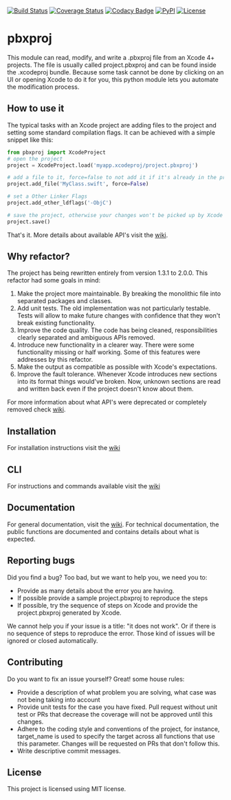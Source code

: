 [![Build Status](https://travis-ci.org/kronenthaler/mod-pbxproj.svg?branch=master)](https://travis-ci.org/kronenthaler/mod-pbxproj) 
[![Coverage Status](https://coveralls.io/repos/github/kronenthaler/mod-pbxproj/badge.svg?branch=master&x=1)](https://coveralls.io/github/kronenthaler/mod-pbxproj?branch=master) 
[![Codacy Badge](https://api.codacy.com/project/badge/Grade/70c14211ba704d2893f7b0f54bb04da7)](https://www.codacy.com/app/kronenthaler/mod-pbxproj?utm_source=github.com&utm_medium=referral&utm_content=kronenthaler/mod-pbxproj&utm_campaign=badger)
[![PyPI](https://img.shields.io/pypi/v/pbxproj.svg)](https://pypi.python.org/pypi/pbxproj)
[![License](https://img.shields.io/badge/license-MIT-blue.svg?x=1)](license.txt)
 
# pbxproj 

This module can read, modify, and write a .pbxproj file from an Xcode 4+ projects. The file is usually called project.pbxproj and can be found inside the .xcodeproj bundle. Because some task cannot be done by clicking on an UI or opening Xcode to do it for you, this python module lets you automate the modification process.

## How to use it
The typical tasks with an Xcode project are adding files to the project and setting some standard compilation flags.
It can be achieved with a simple snippet like this:

```python
from pbxproj import XcodeProject
# open the project
project = XcodeProject.load('myapp.xcodeproj/project.pbxproj')

# add a file to it, force=false to not add it if it's already in the project
project.add_file('MyClass.swift', force=False)

# set a Other Linker Flags
project.add_other_ldflags('-ObjC')

# save the project, otherwise your changes won't be picked up by Xcode
project.save()
```

That's it. More details about available API's visit the [wiki](https://github.com/kronenthaler/mod-pbxproj/wiki/).

## Why refactor?
The project has being rewritten entirely from version 1.3.1 to 2.0.0. This refactor had some goals in mind:

1. Make the project more maintainable. By breaking the monolithic file into separated packages and classes.
2. Add unit tests. The old implementation was not particularly testable. Tests will allow to make future changes with confidence that they won't break existing functionality.
3. Improve the code quality. The code has being cleaned, responsibilities clearly separated and ambiguous APIs removed.
4. Introduce new functionality in a clearer way. There were some functionality missing or half working. Some of this features were addresses by this refactor.
5. Make the output as compatible as possible with Xcode's expectations. 
6. Improve the fault tolerance. Whenever Xcode introduces new sections into its format things would've broken. Now, unknown sections are read and written back even if the project doesn't know about them.

For more information about what API's were deprecated or completely removed check [wiki](https://github.com/kronenthaler/mod-pbxproj/wiki/Deprecations).

## Installation
For installation instructions visit the [wiki](https://github.com/kronenthaler/mod-pbxproj/wiki/Installation)

## CLI
For instructions and commands available visit the [wiki](https://github.com/kronenthaler/mod-pbxproj/wiki/CLI)

## Documentation
For general documentation, visit the [wiki](https://github.com/kronenthaler/mod-pbxproj/wiki/).
For technical documentation, the public functions are documented and contains details about what is expected.

## Reporting bugs
Did you find a bug? Too bad, but we want to help you, we need you to:

* Provide as many details about the error you are having.
* If possible provide a sample project.pbxproj to reproduce the steps 
* If possible, try the sequence of steps on Xcode and provide the project.pbxproj generated by Xcode.

We cannot help you if your issue is a title: "it does not work". Or if there is no sequence of steps to reproduce the error. Those kind of issues will be ignored or closed automatically.

## Contributing
Do you want to fix an issue yourself? Great! some house rules:

* Provide a description of what problem you are solving, what case was not being taking into account
* Provide unit tests for the case you have fixed. Pull request without unit test or PRs that decrease the coverage will not be approved until this changes.
* Adhere to the coding style and conventions of the project, for instance, target_name is used to specify the target across all functions that use this parameter. Changes will be requested on PRs that don't follow this.
* Write descriptive commit messages.

## License
This project is licensed using MIT license.

